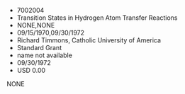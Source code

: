 * 7002004
* Transition States in Hydrogen Atom Transfer Reactions
* NONE,NONE
* 09/15/1970,09/30/1972
* Richard Timmons, Catholic University of America
* Standard Grant
* name not available
* 09/30/1972
* USD 0.00

NONE